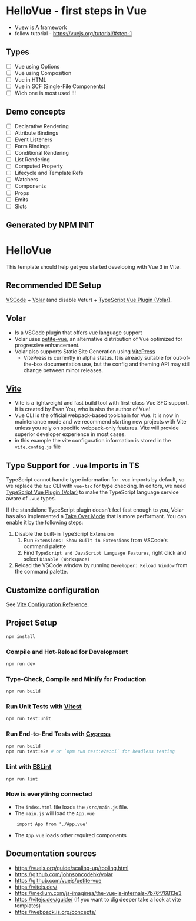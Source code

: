 # HelloVue - first steps in Vue
* Vuew is A framework 
* follow tutorial - https://vuejs.org/tutorial/#step-1

## Types
* [ ] Vue using Options
* [ ] Vue using Composition
* [ ] Vue in HTML
* [ ] Vue in SCF (Single-File Components)
* [ ] Wich one is most used !!!

## Demo concepts
* [ ] Declarative Rendering 
* [ ] Attribute Bindings 
* [ ] Event Listeners 
* [ ] Form Bindings 
* [ ] Conditional Rendering 
* [ ] List Rendering 
* [ ] Computed Property 
* [ ] Lifecycle and Template Refs 
* [ ] Watchers 
* [ ] Components 
* [ ] Props
* [ ] Emits 
* [ ] Slots 

## Generated by NPM INIT
# HelloVue

This template should help get you started developing with Vue 3 in Vite.

## Recommended IDE Setup

[VSCode](https://code.visualstudio.com/) + [Volar](https://marketplace.visualstudio.com/items?itemName=Vue.volar) (and disable Vetur) + [TypeScript Vue Plugin (Volar)](https://marketplace.visualstudio.com/items?itemName=Vue.vscode-typescript-vue-plugin).

## Volar 
* Is a VSCode plugin that offers vue language support
* Volar uses [petite-vue](https://github.com/vuejs/petite-vue), an alternative distribution of Vue optimized for progressive enhancement.
* Volar also supports Static Site Generation using [VitePress](https://vitepress.vuejs.org/guide/what-is-vitepress.html)
    * VitePress is currently in alpha status. It is already suitable for out-of-the-box documentation use, but the config and theming API may still change between minor releases.

## [Vite](https://vitejs.dev/)
* Vite is a lightweight and fast build tool with first-class Vue SFC support. It is created by Evan You, who is also the author of Vue!
* Vue CLI is the official webpack-based toolchain for Vue. It is now in maintenance mode and we recommend starting new projects with Vite unless you rely on specific webpack-only features. Vite will provide superior developer experience in most cases.
* in this example the vite configuration information is stored in the `vite.config.js` file

## Type Support for `.vue` Imports in TS

TypeScript cannot handle type information for `.vue` imports by default, so we replace the `tsc` CLI with `vue-tsc` for type checking. In editors, we need [TypeScript Vue Plugin (Volar)](https://marketplace.visualstudio.com/items?itemName=Vue.vscode-typescript-vue-plugin) to make the TypeScript language service aware of `.vue` types.

If the standalone TypeScript plugin doesn't feel fast enough to you, Volar has also implemented a [Take Over Mode](https://github.com/johnsoncodehk/volar/discussions/471#discussioncomment-1361669) that is more performant. You can enable it by the following steps:

1. Disable the built-in TypeScript Extension
    1) Run `Extensions: Show Built-in Extensions` from VSCode's command palette
    2) Find `TypeScript and JavaScript Language Features`, right click and select `Disable (Workspace)`
2. Reload the VSCode window by running `Developer: Reload Window` from the command palette.

## Customize configuration

See [Vite Configuration Reference](https://vitejs.dev/config/).

## Project Setup

```sh
npm install
```

### Compile and Hot-Reload for Development

```sh
npm run dev
```

### Type-Check, Compile and Minify for Production

```sh
npm run build
```

### Run Unit Tests with [Vitest](https://vitest.dev/)

```sh
npm run test:unit
```

### Run End-to-End Tests with [Cypress](https://www.cypress.io/)

```sh
npm run build
npm run test:e2e # or `npm run test:e2e:ci` for headless testing
```

### Lint with [ESLint](https://eslint.org/)

```sh
npm run lint
```

### How is everytinhg connected
* The `index.html` file loads the `/src/main.js` file.
* The `main.js` will load the `App.vue` 
```
    import App from './App.vue'
```
* The `App.vue` loads other required components

## Documentation sources
* https://vuejs.org/guide/scaling-up/tooling.html
* https://github.com/johnsoncodehk/volar
* https://github.com/vuejs/petite-vue
* https://vitejs.dev/
* https://medium.com/js-imaginea/the-vue-js-internals-7b76f76813e3
* https://vitejs.dev/guide/ (If you want to dig deeper take a look at vite templates)
* https://webpack.js.org/concepts/
